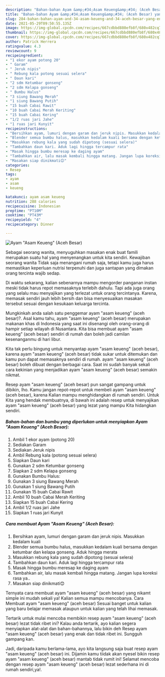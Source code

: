 ```yaml
---
description: "Bahan-bahan Ayam &amp;#34;Asam Keueng&amp;#34; (Aceh Besar) yang enak Untuk Jualan"
title: "Bahan-bahan Ayam &amp;#34;Asam Keueng&amp;#34; (Aceh Besar) yang enak Untuk Jualan"
slug: 284-bahan-bahan-ayam-and-34-asam-keueng-and-34-aceh-besar-yang-enak-untuk-jualan
date: 2021-05-29T09:50:55.135Z
image: https://img-global.cpcdn.com/recipes/667cdbbd880efb8f/680x482cq70/ayam-asam-keueng-aceh-besar-foto-resep-utama.jpg
thumbnail: https://img-global.cpcdn.com/recipes/667cdbbd880efb8f/680x482cq70/ayam-asam-keueng-aceh-besar-foto-resep-utama.jpg
cover: https://img-global.cpcdn.com/recipes/667cdbbd880efb8f/680x482cq70/ayam-asam-keueng-aceh-besar-foto-resep-utama.jpg
author: Patrick Herrera
ratingvalue: 4.3
reviewcount: 9
recipeingredient:
- "1 ekor ayam potong 20"
- " Garam"
- " Jeruk nipis"
- " Rebung kala potong sesuai selera"
- " Daun kari"
- "2 sdm Ketumbar gonseng"
- "2 sdm Kelapa gonseng"
- " Bumbu Halus"
- "3 siung Bawang Merah"
- "1 siung Bawang Putih"
- "15 buah Cabai Rawit"
- "10 buah Cabai Merah Keriting"
- "15 buah Cabai Kering"
- "1/2 ruas jari Jahe"
- "1 ruas jari Kunyit"
recipeinstructions:
- "Bersihkan ayam, lumuri dengan garam dan jeruk nipis. Masukkan kedalam kuali"
- "Blender semua bumbu halus, masukkan kedalam kuali bersama dengan ketumbar dan kelapa gonseng. Aduk hingga merata"
- "Masukkan rebung kala yang sudah dipotong (sesuai selera)"
- "Tambahkan daun kari. Aduk lagi hingga tercampur rata"
- "Masak hingga bumbu meresap ke daging ayam"
- "Tambahkan air, lalu masak kembali hingga matang. Jangan lupa koreksi rasa ya.."
- "Masakan siap dinikmati😊"
categories:
- Resep
tags:
- ayam
- asam
- keueng

katakunci: ayam asam keueng 
nutrition: 288 calories
recipecuisine: Indonesian
preptime: "PT10M"
cooktime: "PT43M"
recipeyield: "4"
recipecategory: Dinner

---
```



![Ayam &#34;Asam Keueng&#34; (Aceh Besar)](https://img-global.cpcdn.com/recipes/667cdbbd880efb8f/680x482cq70/ayam-asam-keueng-aceh-besar-foto-resep-utama.jpg)

Sebagai seorang wanita, menyuguhkan masakan enak buat famili merupakan suatu hal yang menyenangkan untuk kita sendiri. Kewajiban seorang  wanita Tidak saja menangani rumah saja, tetapi kamu juga harus memastikan keperluan nutrisi terpenuhi dan juga santapan yang dimakan orang tercinta wajib sedap.

Di waktu  sekarang, kalian sebenarnya mampu mengorder panganan instan meski tidak harus repot memasaknya terlebih dahulu. Tapi ada juga orang yang selalu mau menyajikan yang terlezat untuk orang tercintanya. Karena, memasak sendiri jauh lebih bersih dan bisa menyesuaikan masakan tersebut sesuai dengan kesukaan keluarga tercinta. 



Mungkinkah anda salah satu penggemar ayam &#34;asam keueng&#34; (aceh besar)?. Asal kamu tahu, ayam &#34;asam keueng&#34; (aceh besar) merupakan makanan khas di Indonesia yang saat ini disenangi oleh orang-orang di hampir setiap wilayah di Nusantara. Kita bisa membuat ayam &#34;asam keueng&#34; (aceh besar) sendiri di rumah dan boleh jadi camilan kesenanganmu di hari libur.

Kita tak perlu bingung untuk menyantap ayam &#34;asam keueng&#34; (aceh besar), karena ayam &#34;asam keueng&#34; (aceh besar) tidak sukar untuk ditemukan dan kamu pun dapat memasaknya sendiri di rumah. ayam &#34;asam keueng&#34; (aceh besar) boleh dibuat dengan berbagai cara. Saat ini sudah banyak sekali cara kekinian yang menjadikan ayam &#34;asam keueng&#34; (aceh besar) semakin nikmat.

Resep ayam &#34;asam keueng&#34; (aceh besar) pun sangat gampang untuk dibikin, lho. Kamu jangan repot-repot untuk membeli ayam &#34;asam keueng&#34; (aceh besar), karena Kalian mampu menghidangkan di rumah sendiri. Untuk Kita yang hendak membuatnya, di bawah ini adalah resep untuk menyajikan ayam &#34;asam keueng&#34; (aceh besar) yang lezat yang mampu Kita hidangkan sendiri.

<!--inarticleads1-->

##### Bahan-bahan dan bumbu yang diperlukan untuk menyiapkan Ayam &#34;Asam Keueng&#34; (Aceh Besar):

1. Ambil 1 ekor ayam (potong 20)
1. Sediakan  Garam
1. Sediakan  Jeruk nipis
1. Ambil  Rebung kala (potong sesuai selera)
1. Siapkan  Daun kari
1. Gunakan 2 sdm Ketumbar gonseng
1. Siapkan 2 sdm Kelapa gonseng
1. Gunakan  Bumbu Halus:
1. Gunakan 3 siung Bawang Merah
1. Gunakan 1 siung Bawang Putih
1. Gunakan 15 buah Cabai Rawit
1. Ambil 10 buah Cabai Merah Keriting
1. Siapkan 15 buah Cabai Kering
1. Ambil 1/2 ruas jari Jahe
1. Siapkan 1 ruas jari Kunyit




<!--inarticleads2-->

##### Cara membuat Ayam &#34;Asam Keueng&#34; (Aceh Besar):

1. Bersihkan ayam, lumuri dengan garam dan jeruk nipis. Masukkan kedalam kuali
1. Blender semua bumbu halus, masukkan kedalam kuali bersama dengan ketumbar dan kelapa gonseng. Aduk hingga merata
1. Masukkan rebung kala yang sudah dipotong (sesuai selera)
1. Tambahkan daun kari. Aduk lagi hingga tercampur rata
1. Masak hingga bumbu meresap ke daging ayam
1. Tambahkan air, lalu masak kembali hingga matang. Jangan lupa koreksi rasa ya..
1. Masakan siap dinikmati😊




Ternyata cara membuat ayam &#34;asam keueng&#34; (aceh besar) yang nikamt simple ini mudah sekali ya! Kalian semua mampu mencobanya. Cara Membuat ayam &#34;asam keueng&#34; (aceh besar) Sesuai banget untuk kalian yang baru belajar memasak ataupun untuk kalian yang telah lihai memasak.

Tertarik untuk mulai mencoba membikin resep ayam &#34;asam keueng&#34; (aceh besar) lezat tidak ribet ini? Kalau anda tertarik, ayo kalian segera menyiapkan alat-alat dan bahan-bahannya, lalu bikin deh Resep ayam &#34;asam keueng&#34; (aceh besar) yang enak dan tidak ribet ini. Sungguh gampang kan. 

Jadi, daripada kamu berlama-lama, ayo kita langsung saja buat resep ayam &#34;asam keueng&#34; (aceh besar) ini. Dijamin kamu tiidak akan nyesel bikin resep ayam &#34;asam keueng&#34; (aceh besar) mantab tidak rumit ini! Selamat mencoba dengan resep ayam &#34;asam keueng&#34; (aceh besar) lezat sederhana ini di rumah sendiri,ya!.

